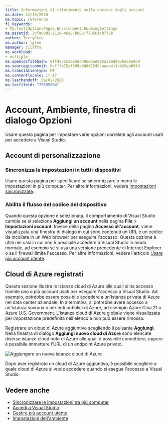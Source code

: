```yaml
---
title: Informazioni di riferimento sulle opzioni degli account
ms.date: 12/10/2018
ms.topic: reference
f1_keywords:
- VS.ToolsOptionsPages.Environment.RoamingSettings
ms.assetid: 3cfe09d2-1120-46e8-b882-f7056acb778b
author: TerryGLee
ms.author: tglee
manager: jillfra
ms.workload:
- multiple
ms.openlocfilehash: 9ff457523024db49502ae982a390d9a7be6ba9dd
ms.sourcegitcommit: 6cfffa72af599a9d667249caaaa411bb28ea69fd
ms.translationtype: MT
ms.contentlocale: it-IT
ms.lasthandoff: 09/02/2020
ms.locfileid: "75595904"
---
```

# <a name="accounts-environment-options-dialog-box"></a>Account, Ambiente, finestra di dialogo Opzioni

Usare questa pagina per impostare varie opzioni correlate agli account usati per accedere a Visual Studio.

## <a name="personalization-account"></a>Account di personalizzazione

### <a name="synchronize-settings-across-devices"></a>Sincronizza le impostazioni in tutti i dispositivi

Usare questa pagina per specificare se sincronizzare o meno le impostazioni in più computer. Per altre informazioni, vedere [Impostazioni sincronizzate](../../ide/synchronized-settings-in-visual-studio.md).

### <a name="enable-device-code-flow"></a>Abilita il flusso del codice del dispositivo

Quando questa opzione è selezionata, il comportamento di Visual Studio cambia se si seleziona **Aggiungi un account** nella pagina **File** > **Impostazioni account**. Invece della pagina **Accesso all'account**, viene visualizzata una finestra di dialogo in cui sono contenuti un URL e un codice da incollare in un Web browser per eseguire l'accesso. Questa opzione è utile nei casi in cui non è possibile accedere a Visual Studio in modo normale, ad esempio se si usa una versione precedente di Internet Explorer o se il firewall limita l'accesso. Per altre informazioni, vedere l'articolo [Usare più account utente](../work-with-multiple-user-accounts.md#add-an-account-using-device-code-flow).

## <a name="registered-azure-clouds"></a>Cloud di Azure registrati

Questa sezione illustra le istanze cloud di Azure alle quali si ha accesso tramite uno o più account usati per eseguire l'accesso a Visual Studio. Ad esempio, potrebbe essere possibile accedere a un'istanza privata di Azure nel data center aziendale, In alternativa, si potrebbe avere accesso a un'istanza sovrana o per enti pubblici di Azure, ad esempio Azure Cina 21 o Azure U.S. Government. L'istanza cloud di Azure globale viene visualizzata per impostazione predefinita nell'elenco e non può essere rimossa.

Registrare un cloud di Azure aggiuntivo scegliendo il pulsante **Aggiungi**. Nella finestra di dialogo **Aggiungi nuovo cloud di Azure** sono elencate diverse istanze cloud note di Azure alle quali è possibile connettersi, oppure è possibile immettere l'URL di un endpoint Azure privato.

![Aggiungere un nuova istanza cloud di Azure](media/add-new-azure-cloud.png)

Dopo aver registrato un cloud di Azure aggiuntivo, è possibile scegliere a quale cloud di Azure si vuole accedere quando si esegue l'accesso a Visual Studio.

## <a name="see-also"></a>Vedere anche

- [Sincronizzare le impostazioni tra più computer](../synchronized-settings-in-visual-studio.md)
- [Accedi a Visual Studio](../signing-in-to-visual-studio.md)
- [Gestire più account utente](../work-with-multiple-user-accounts.md)
- [Impostazioni dell'ambiente](../environment-settings.md)
